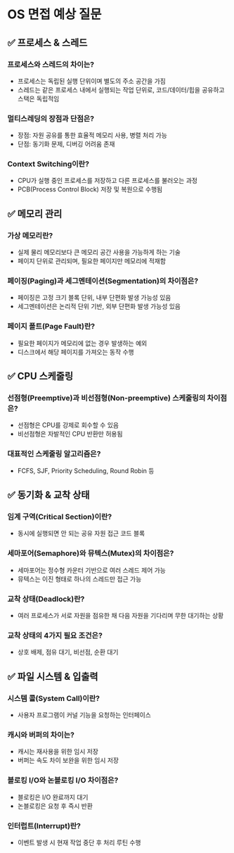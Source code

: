 # OS 면접 예상 질문

## ✅ 프로세스 & 스레드

### 프로세스와 스레드의 차이는?

- 프로세스는 독립된 실행 단위이며 별도의 주소 공간을 가짐
- 스레드는 같은 프로세스 내에서 실행되는 작업 단위로, 코드/데이터/힙을 공유하고 스택은 독립적임

### 멀티스레딩의 장점과 단점은?

- 장점: 자원 공유를 통한 효율적 메모리 사용, 병렬 처리 가능
- 단점: 동기화 문제, 디버깅 어려움 존재

### Context Switching이란?

- CPU가 실행 중인 프로세스를 저장하고 다른 프로세스를 불러오는 과정
- PCB(Process Control Block) 저장 및 복원으로 수행됨

## ✅ 메모리 관리

### 가상 메모리란?

- 실제 물리 메모리보다 큰 메모리 공간 사용을 가능하게 하는 기술
- 페이지 단위로 관리되며, 필요한 페이지만 메모리에 적재함

### 페이징(Paging)과 세그멘테이션(Segmentation)의 차이점은?

- 페이징은 고정 크기 블록 단위, 내부 단편화 발생 가능성 있음
- 세그멘테이션은 논리적 단위 기반, 외부 단편화 발생 가능성 있음

### 페이지 폴트(Page Fault)란?

- 필요한 페이지가 메모리에 없는 경우 발생하는 예외
- 디스크에서 해당 페이지를 가져오는 동작 수행

## ✅ CPU 스케줄링

### 선점형(Preemptive)과 비선점형(Non-preemptive) 스케줄링의 차이점은?

- 선점형은 CPU를 강제로 회수할 수 있음
- 비선점형은 자발적인 CPU 반환만 허용됨

### 대표적인 스케줄링 알고리즘은?

- FCFS, SJF, Priority Scheduling, Round Robin 등

## ✅ 동기화 & 교착 상태

### 임계 구역(Critical Section)이란?

- 동시에 실행되면 안 되는 공유 자원 접근 코드 블록

### 세마포어(Semaphore)와 뮤텍스(Mutex)의 차이점은?

- 세마포어는 정수형 카운터 기반으로 여러 스레드 제어 가능
- 뮤텍스는 이진 형태로 하나의 스레드만 접근 가능

### 교착 상태(Deadlock)란?

- 여러 프로세스가 서로 자원을 점유한 채 다음 자원을 기다리며 무한 대기하는 상황

### 교착 상태의 4가지 필요 조건은?

- 상호 배제, 점유 대기, 비선점, 순환 대기

## ✅ 파일 시스템 & 입출력

### 시스템 콜(System Call)이란?

- 사용자 프로그램이 커널 기능을 요청하는 인터페이스

### 캐시와 버퍼의 차이는?

- 캐시는 재사용을 위한 임시 저장
- 버퍼는 속도 차이 보완을 위한 임시 저장

### 블로킹 I/O와 논블로킹 I/O 차이점은?

- 블로킹은 I/O 완료까지 대기
- 논블로킹은 요청 후 즉시 반환

### 인터럽트(Interrupt)란?

- 이벤트 발생 시 현재 작업 중단 후 처리 루틴 수행
